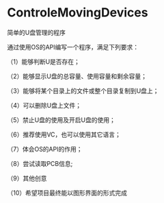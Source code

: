# ControleMovingDevices
简单的U盘管理的程序

通过使用OS的API编写一个程序，满足下列要求：

（1）能够判断U是否存在；

（2）能够显示U盘的总容量、使用容量和剩余容量；

（3）能够将某个目录上的文件或整个目录复制到U盘上；

（4）可以删除U盘上文件；

（5）禁止U盘的使用及开启U盘的使用； 

（6）推荐使用VC，也可以使用其它语言；

（7）体会OS的API的作用；

（8）尝试读取PCB信息;

 （9）其他创意 
 
（10）希望项目最终能以图形界面的形式完成
